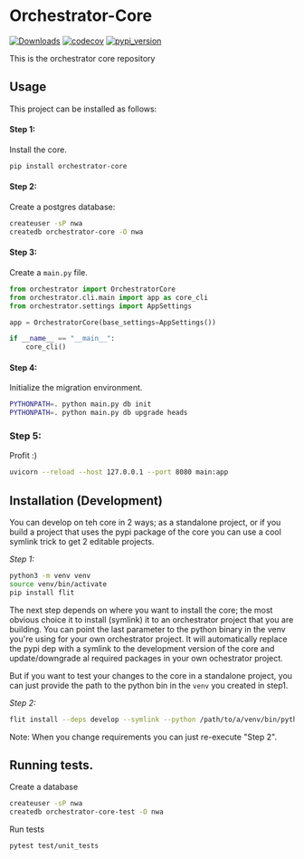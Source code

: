 # Orchestrator-Core
[![Downloads](https://pepy.tech/badge/orchestrator-core/month)](https://pepy.tech/project/orchestrator-core)
[![codecov](https://codecov.io/gh/workfloworchestrator/orchestrator-core/branch/main/graph/badge.svg?token=5ANQFI2DHS)](https://codecov.io/gh/workfloworchestrator/orchestrator-core)
[![pypi_version](https://img.shields.io/pypi/v/orchestrator-core?color=%2334D058&label=pypi%20package)](https://pypi.org/project/orchestrator-core)

This is the orchestrator core repository

## Usage
This project can be installed as follows:

#### Step 1:
Install the core.
```bash
pip install orchestrator-core
```

#### Step 2:
Create a postgres database:
```bash
createuser -sP nwa
createdb orchestrator-core -O nwa
```

#### Step 3:
Create a `main.py` file.

```python
from orchestrator import OrchestratorCore
from orchestrator.cli.main import app as core_cli
from orchestrator.settings import AppSettings

app = OrchestratorCore(base_settings=AppSettings())

if __name__ == "__main__":
    core_cli()
```

#### Step 4:
Initialize the migration environment.
```bash
PYTHONPATH=. python main.py db init
PYTHONPATH=. python main.py db upgrade heads
```

### Step 5:
Profit :)

```bash
uvicorn --reload --host 127.0.0.1 --port 8080 main:app
```

## Installation (Development)

You can develop on teh core in 2 ways; as a standalone project, or if you build a project that uses the pypi package
of the core you can use a cool symlink trick to get 2 editable projects.

*Step 1:*
```bash
python3 -m venv venv
source venv/bin/activate
pip install flit
```

The next step depends on where you want to install the core; the most obvious choice it to install (symlink) it to
an orchestrator project that you are building. You can point the last parameter to the python binary in the venv
you're using for your own orchestrator project. It will automatically replace the pypi dep with a symlink to
the development version of the core and update/downgrade al required packages in your own ochestrator project.

But if you want to test your changes to the core in a standalone project, you can just provide the path to the python
bin in the `venv` you created  in step1.

*Step 2:*
```bash
flit install --deps develop --symlink --python /path/to/a/venv/bin/python
```

Note: When you change requirements you can just re-execute "Step 2".

## Running tests.

Create a database

```bash
createuser -sP nwa
createdb orchestrator-core-test -O nwa
```

Run tests
```bash
pytest test/unit_tests
```
